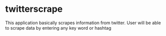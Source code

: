 # twitterscrape
This application basically scrapes information from twitter. User will be able to scrape data by entering any key word or hashtag
